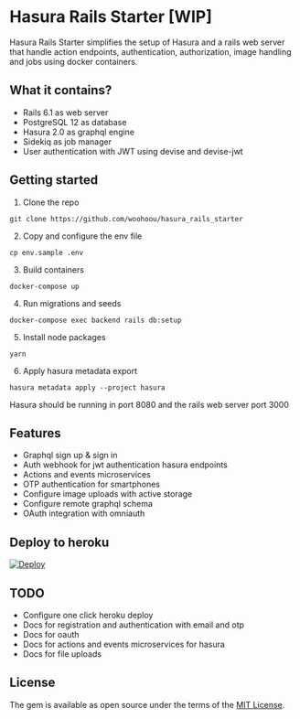 # Hasura Rails Starter [WIP]

Hasura Rails Starter simplifies the setup of Hasura and a rails web server that handle action endpoints, authentication, authorization, image handling and jobs using docker containers.

## What it contains?

- Rails 6.1 as web server
- PostgreSQL 12 as database
- Hasura 2.0 as graphql engine
- Sidekiq as job manager
- User authentication with JWT using devise and devise-jwt

## Getting started

1. Clone the repo

```
git clone https://github.com/woohoou/hasura_rails_starter
```

2. Copy and configure the env file

```
cp env.sample .env
```

3. Build containers

```
docker-compose up
```

4. Run migrations and seeds

```
docker-compose exec backend rails db:setup
```

5. Install node packages

```
yarn
```

6. Apply hasura metadata export

```
hasura metadata apply --project hasura
```

Hasura should be running in port 8080 and the rails web server port 3000

## Features

- Graphql sign up & sign in
- Auth webhook for jwt authentication hasura endpoints
- Actions and events microservices
- OTP authentication for smartphones
- Configure image uploads with active storage
- Configure remote graphql schema
- OAuth integration with omniauth

## Deploy to heroku

[![Deploy](https://www.herokucdn.com/deploy/button.svg)](https://heroku.com/deploy?template=https://github.com/woohoou/hasura_rails_starter)

## TODO

- Configure one click heroku deploy
- Docs for registration and authentication with email and otp
- Docs for oauth
- Docs for actions and events microservices for hasura
- Docs for file uploads

## License

The gem is available as open source under the terms of the [MIT License](https://opensource.org/licenses/MIT).
